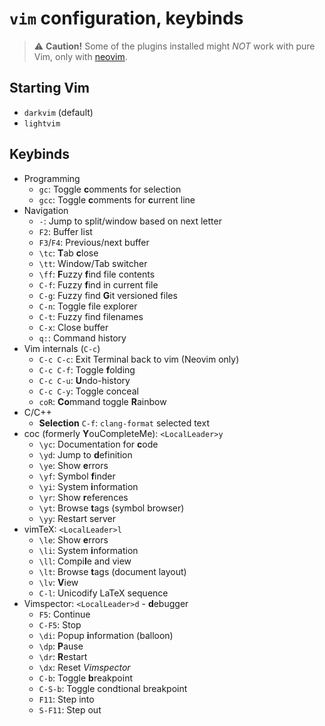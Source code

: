 `vim` configuration, keybinds
=============================

> :warning: **Caution!** Some of the plugins installed might *NOT* work with pure Vim, only with [neovim](http://neovim.io).

Starting Vim
------------

 * `darkvim` (default)
 * `lightvim`

Keybinds
--------

 * Programming
   - `gc`: Toggle **c**omments for selection
   - `gcc`: Toggle **c**omments for **c**urrent line
 * Navigation
   - `-`: Jump to split/window based on next letter
   - `F2`: Buffer list
   - `F3`/`F4`: Previous/next buffer
   - `\tc`: **T**ab **c**lose
   - `\tt`: Window/Tab switcher
   - `\ff`: **F**uzzy **f**ind file contents
   - `C-f`: Fuzzy **f**ind in current file
   - `C-g`: Fuzzy find **G**it versioned files
   - `C-n`: Toggle file explorer
   - `C-t`: Fuzzy find filenames
   - `C-x`: Close buffer
   - `q:`: Command history
 * Vim internals (`C-c`)
   - `C-c C-c`: Exit Terminal back to vim (Neovim only)
   - `C-c C-f`: Toggle **f**olding
   - `C-c C-u`: **U**ndo-history
   - `C-c C-y`: Toggle conceal
   - `coR`: **Co**mmand toggle **R**ainbow
 * C/C++
   - **Selection** `C-f`: `clang-format` selected text
 * coc (formerly **Y**ouCompleteMe): `<LocalLeader>y`
   - `\yc`: Documentation for **c**ode
   - `\yd`: Jump to **d**efinition
   - `\ye`: Show **e**rrors
   - `\yf`: Symbol **f**inder
   - `\yi`: System **i**nformation
   - `\yr`: Show **r**eferences
   - `\yt`: Browse **t**ags (symbol browser)
   - `\yy`: Restart server
 * vimTeX: `<LocalLeader>l`
   - `\le`: Show **e**rrors
   - `\li`: System **i**nformation
   - `\ll`: Compi**l**e and view
   - `\lt`: Browse **t**ags (document layout)
   - `\lv`: **V**iew
   - `C-l`: Unicodify LaTeX sequence
 * Vimspector: `<LocalLeader>d` - **d**ebugger
   - `F5`: Continue
   - `C-F5`: Stop
   - `\di`: Popup **i**nformation (balloon)
   - `\dp`: **P**ause
   - `\dr`: **R**estart
   - `\dx`: Reset *Vimspector*
   - `C-b`: Toggle **b**reakpoint
   - `C-S-b`: Toggle condtional breakpoint
   - `F11`: Step into
   - `S-F11`: Step out
